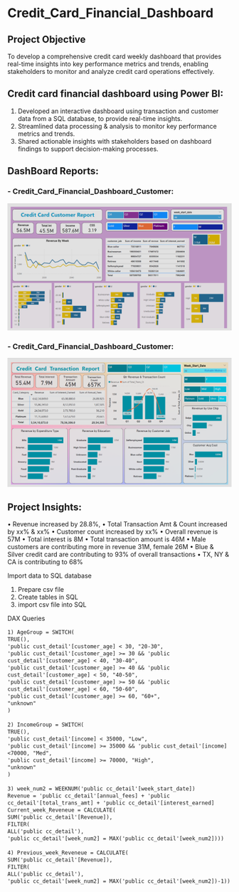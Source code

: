 # **Credit_Card_Financial_Dashboard**

## **Project Objective**
To develop a comprehensive credit card weekly dashboard that provides real-time insights into key performance metrics and trends, 
enabling stakeholders to monitor and analyze credit card operations effectively.

## **Credit card financial dashboard using Power BI:**
1) Developed an interactive dashboard using transaction and customer data from a SQL database, to provide real-time insights.
2) Streamlined data processing & analysis to monitor key performance metrics and trends.
3) Shared actionable insights with stakeholders based on dashboard findings to support decision-making processes.

## **DashBoard Reports:**
### - Credit_Card_Financial_Dashboard_Customer:
![Alt Text](https://github.com/abhaynadiger/Bi_Report_Dashboard/blob/main/Credit_Card_Financial_Dashboard_Customer.png)

### - Credit_Card_Financial_Dashboard_Customer:
![Alt Text](https://github.com/abhaynadiger/Bi_Report_Dashboard/blob/main/credit_card_transaction_report.png)

## **Project Insights:**
• Revenue increased by 28.8%,
• Total Transaction Amt & Count increased by xx% & xx%
• Customer count increased by xx%
• Overall revenue is 57M
• Total interest is 8M
• Total transaction amount is 46M
• Male customers are contributing more in revenue 31M, female 26M
• Blue & Silver credit card are contributing to 93% of overall transactions
• TX, NY & CA is contributing to 68%

Import data to SQL database
1. Prepare csv file
2. Create tables in SQL
3. import csv file into SQL

DAX Queries
```
1) AgeGroup = SWITCH(
TRUE(),
'public cust_detail'[customer_age] < 30, "20-30",
'public cust_detail'[customer_age] >= 30 && 'public cust_detail'[customer_age] < 40, "30-40",
'public cust_detail'[customer_age] >= 40 && 'public cust_detail'[customer_age] < 50, "40-50",
'public cust_detail'[customer_age] >= 50 && 'public cust_detail'[customer_age] < 60, "50-60",
'public cust_detail'[customer_age] >= 60, "60+",
"unknown"
)

2) IncomeGroup = SWITCH(
TRUE(),
'public cust_detail'[income] < 35000, "Low",
'public cust_detail'[income] >= 35000 && 'public cust_detail'[income] <70000, "Med",
'public cust_detail'[income] >= 70000, "High",
"unknown"
)

3) week_num2 = WEEKNUM('public cc_detail'[week_start_date])
Revenue = 'public cc_detail'[annual_fees] + 'public cc_detail'[total_trans_amt] + 'public cc_detail'[interest_earned]
Current_week_Reveneue = CALCULATE(
SUM('public cc_detail'[Revenue]),
FILTER(
ALL('public cc_detail'),
'public cc_detail'[week_num2] = MAX('public cc_detail'[week_num2])))

4) Previous_week_Reveneue = CALCULATE(
SUM('public cc_detail'[Revenue]),
FILTER(
ALL('public cc_detail'),
'public cc_detail'[week_num2] = MAX('public cc_detail'[week_num2])-1))
```
